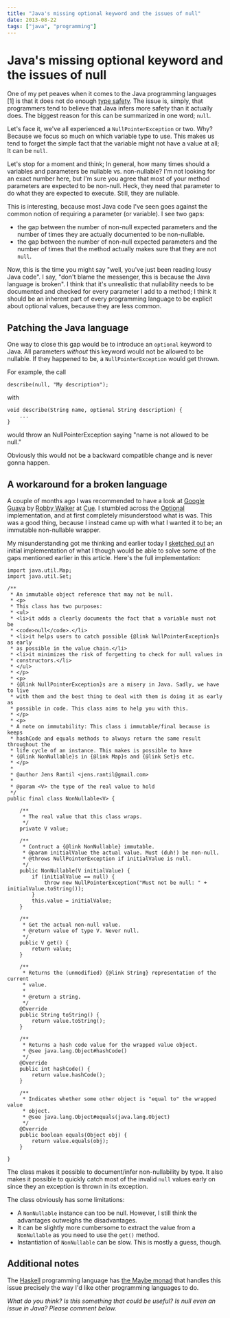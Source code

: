 ```yaml
---
title: "Java's missing optional keyword and the issues of null"
date: 2013-08-22
tags: ["java", "programming"]
---
```


Java's missing optional keyword and the issues of null
======================================================

One of my pet peaves when it comes to the Java programming languages
\[1\] is that it does not do enough [type
safety](https://en.wikipedia.org/wiki/Type_safety). The issue is,
simply, that programmers tend to believe that Java infers more safety
than it actually does. The biggest reason for this can be summarized in
one word; `null`.

Let's face it, we've all experienced a `NullPointerException` or two.
Why? Because we focus so much on which variable type to use. This makes
us tend to forget the simple fact that the variable might not have a
value at all; It can be `null`.

Let's stop for a moment and think; In general, how many times should a
variables and parameters be nullable vs. non-nullable? I'm not looking
for an exact number here, but I'm sure you agree that most of your
method parameters are expected to be non-null. Heck, they need that
parameter to do what they are expected to execute. Still, they are
nullable.

This is interesting, because most Java code I've seen goes against the
common notion of requiring a parameter (or variable). I see two gaps:

-   the gap between the number of non-null expected parameters and the
    number of times they are actually documented to be non-nullable.
-   the gap between the number of non-null expected parameters and the
    number of times that the method actually makes sure that they are
    not `null`.

Now, this is the time you might say "well, you've just been reading
lousy Java code". I say, "don't blame the messenger, this is because the
Java language is broken". I think that it's unrealistic that nullability
needs to be documented and checked for every parameter I add to a
method; I think it should be an inherent part of every programming
language to be explicit about optional values, because they are less
common.

Patching the Java language
--------------------------

One way to close this gap would be to introduce an `optional` keyword to
Java. All parameters *without* this keyword would not be allowed to be
nullable. If they happened to be, a `NullPointerException` would get
thrown.

For example, the call

``` {.sourceCode .java}
describe(null, "My description");
```

with

``` {.sourceCode .java}
void describe(String name, optional String description) {
    ...
}
```

would throw an NullPointerException saying "name is not allowed to be
null."

Obviously this would not be a backward compatible change and is never
gonna happen.

A workaround for a broken language
----------------------------------

A couple of months ago I was recommended to have a look at [Google
Guava](https://code.google.com/p/guava-libraries/) by [Robby
Walker](https://twitter.com/rwalker) at [Cue](http://www.cueup.com). I
stumbled across the
[Optional](https://code.google.com/p/guava-libraries/wiki/UsingAndAvoidingNullExplained#Optional)
implementation, and at first completely misunderstood what is was. This
was a good thing, because I instead came up with what I wanted it to be;
an immutable non-nullable wrapper.

My misunderstanding got me thinking and earlier today I [sketched
out](https://gist.github.com/JensRantil/6294289) an initial
implementation of what I though would be able to solve some of the gaps
mentioned earlier in this article. Here's the full implementation:

``` {.sourceCode .java}
import java.util.Map;
import java.util.Set;

/**
 * An immutable object reference that may not be null.
 * <p>
 * This class has two purposes:
 * <ul>
 * <li>it adds a clearly documents the fact that a variable must not be
 * <code>null</code>.</li>
 * <li>it helps users to catch possible {@link NullPointerException}s as early
 * as possible in the value chain.</li>
 * <li>it minimizes the risk of forgetting to check for null values in
 * constructors.</li>
 * </ul>
 * </p>
 * <p>
 * {@link NullPointerException}s are a misery in Java. Sadly, we have to live
 * with them and the best thing to deal with them is doing it as early as
 * possible in code. This class aims to help you with this.
 * </p>
 * <p>
 * A note on immutability: This class i immutable/final because is keeps
 * hashCode and equals methods to always return the same result throughout the
 * life cycle of an instance. This makes is possible to have
 * {@link NonNullable}s in {@link Map}s and {@link Set}s etc.
 * </p>
 * 
 * @author Jens Rantil <jens.rantil@gmail.com>
 *
 * @param <V> the type of the real value to hold
 */
public final class NonNullable<V> {

    /**
     * The real value that this class wraps.
     */
    private V value;

    /**
     * Contruct a {@link NonNullable} immutable.
     * @param initialValue the actual value. Must (duh!) be non-null.
     * @throws NullPointerException if initialValue is null.
     */
    public NonNullable(V initialValue) {
        if (initialValue == null) {
            throw new NullPointerException("Must not be null: " + initialValue.toString());
        }
        this.value = initialValue;
    }

    /**
     * Get the actual non-null value.
     * @return value of type V. Never null.
     */
    public V get() {
        return value;
    }

    /**
     * Returns the (unmodified) {@link String} representation of the current
     * value.
     * 
     * @return a string.
     */
    @Override
    public String toString() {
        return value.toString();
    }

    /**
     * Returns a hash code value for the wrapped value object.
     * @see java.lang.Object#hashCode()
     */
    @Override
    public int hashCode() {
        return value.hashCode();
    }

    /**
     * Indicates whether some other object is "equal to" the wrapped value
     * object.
     * @see java.lang.Object#equals(java.lang.Object)
     */
    @Override
    public boolean equals(Object obj) {
        return value.equals(obj);
    }

}
```

The class makes it possible to document/infer non-nullability by type.
It also makes it possible to quickly catch most of the invalid `null`
values early on since they an exception is thrown in its exception.

The class obviously has some limitations:

-   A `NonNullable` instance can too be null. However, I still think the
    advantages outweighs the disadvantages.
-   It can be slightly more cumbersome to extract the value from a
    `NonNullable` as you need to use the `get()` method.
-   Instantiation of `NonNullable` can be slow. This is mostly a
    guess, though.

Additional notes
----------------

The [Haskell](http://www.haskell.org) programming language has [the
Maybe
monad](https://en.wikipedia.org/wiki/Monad_(functional_programming)#The_Maybe_monad)
that handles this issue precisely the way I'd like other programming
languages to do.

*What do you think? Is this something that could be useful? Is null even
an issue in Java? Please comment below.*
